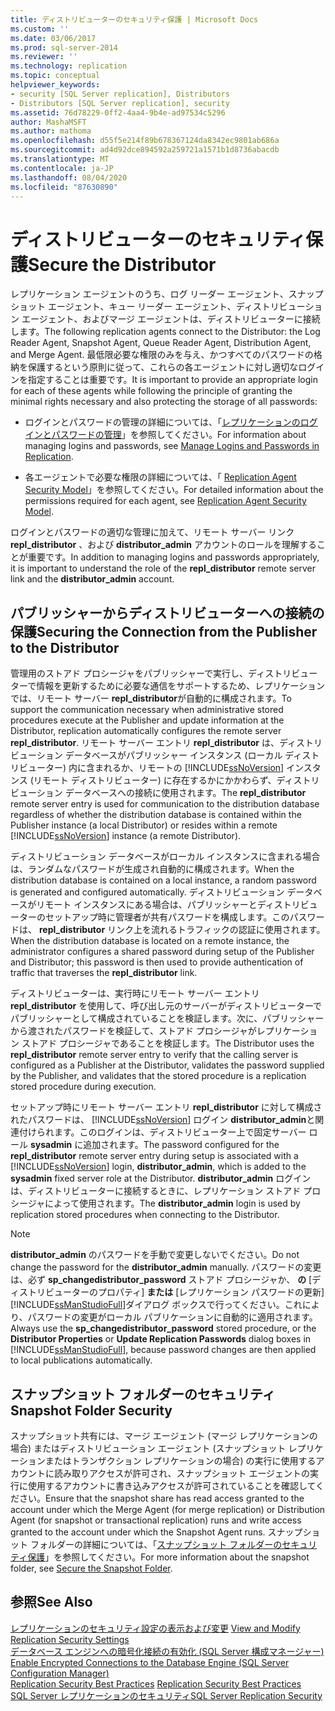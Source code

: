 ```yaml
---
title: ディストリビューターのセキュリティ保護 | Microsoft Docs
ms.custom: ''
ms.date: 03/06/2017
ms.prod: sql-server-2014
ms.reviewer: ''
ms.technology: replication
ms.topic: conceptual
helpviewer_keywords:
- security [SQL Server replication], Distributors
- Distributors [SQL Server replication], security
ms.assetid: 76d78229-0ff2-4aa4-9b4e-ad97534c5296
author: MashaMSFT
ms.author: mathoma
ms.openlocfilehash: d55f5e214f89b678367124da8342ec9801ab686a
ms.sourcegitcommit: ad4d92dce894592a259721a1571b1d8736abacdb
ms.translationtype: MT
ms.contentlocale: ja-JP
ms.lasthandoff: 08/04/2020
ms.locfileid: "87630890"
---
```

# <a name="secure-the-distributor"></a><span data-ttu-id="3acf8-102">ディストリビューターのセキュリティ保護</span><span class="sxs-lookup"><span data-stu-id="3acf8-102">Secure the Distributor</span></span>
  <span data-ttu-id="3acf8-103">レプリケーション エージェントのうち、ログ リーダー エージェント、スナップショット エージェント、キュー リーダー エージェント、ディストリビューション エージェント、およびマージ エージェントは、ディストリビューターに接続します。</span><span class="sxs-lookup"><span data-stu-id="3acf8-103">The following replication agents connect to the Distributor: the Log Reader Agent, Snapshot Agent, Queue Reader Agent, Distribution Agent, and Merge Agent.</span></span> <span data-ttu-id="3acf8-104">最低限必要な権限のみを与え、かつすべてのパスワードの格納を保護するという原則に従って、これらの各エージェントに対し適切なログインを指定することは重要です。</span><span class="sxs-lookup"><span data-stu-id="3acf8-104">It is important to provide an appropriate login for each of these agents while following the principle of granting the minimal rights necessary and also protecting the storage of all passwords:</span></span>  
  
-   <span data-ttu-id="3acf8-105">ログインとパスワードの管理の詳細については、「[レプリケーションのログインとパスワードの管理](identity-and-access-control-replication.md#manage-logins-and-passwords-in-replication)」を参照してください。</span><span class="sxs-lookup"><span data-stu-id="3acf8-105">For information about managing logins and passwords, see [Manage Logins and Passwords in Replication](identity-and-access-control-replication.md#manage-logins-and-passwords-in-replication).</span></span>  
  
-   <span data-ttu-id="3acf8-106">各エージェントで必要な権限の詳細については、「 [Replication Agent Security Model](replication-agent-security-model.md)」を参照してください。</span><span class="sxs-lookup"><span data-stu-id="3acf8-106">For detailed information about the permissions required for each agent, see [Replication Agent Security Model](replication-agent-security-model.md).</span></span>  
  
 <span data-ttu-id="3acf8-107">ログインとパスワードの適切な管理に加えて、リモート サーバー リンク **repl_distributor** 、および **distributor_admin** アカウントのロールを理解することが重要です。</span><span class="sxs-lookup"><span data-stu-id="3acf8-107">In addition to managing logins and passwords appropriately, it is important to understand the role of the **repl_distributor** remote server link and the **distributor_admin** account.</span></span>  
  
## <a name="securing-the-connection-from-the-publisher-to-the-distributor"></a><span data-ttu-id="3acf8-108">パブリッシャーからディストリビューターへの接続の保護</span><span class="sxs-lookup"><span data-stu-id="3acf8-108">Securing the Connection from the Publisher to the Distributor</span></span>  
 <span data-ttu-id="3acf8-109">管理用のストアド プロシージャをパブリッシャーで実行し、ディストリビューターで情報を更新するために必要な通信をサポートするため、レプリケーションでは、リモート サーバー **repl_distributor**が自動的に構成されます。</span><span class="sxs-lookup"><span data-stu-id="3acf8-109">To support the communication necessary when administrative stored procedures execute at the Publisher and update information at the Distributor, replication automatically configures the remote server **repl_distributor**.</span></span> <span data-ttu-id="3acf8-110">リモート サーバー エントリ **repl_distributor** は、ディストリビューション データベースがパブリッシャー インスタンス (ローカル ディストリビューター) 内に含まれるか、リモートの [!INCLUDE[ssNoVersion](../../../includes/ssnoversion-md.md)] インスタンス (リモート ディストリビューター) に存在するかにかかわらず、ディストリビューション データベースへの接続に使用されます。</span><span class="sxs-lookup"><span data-stu-id="3acf8-110">The **repl_distributor** remote server entry is used for communication to the distribution database regardless of whether the distribution database is contained within the Publisher instance (a local Distributor) or resides within a remote [!INCLUDE[ssNoVersion](../../../includes/ssnoversion-md.md)] instance (a remote Distributor).</span></span>  
  
 <span data-ttu-id="3acf8-111">ディストリビューション データベースがローカル インスタンスに含まれる場合は、ランダムなパスワードが生成され自動的に構成されます。</span><span class="sxs-lookup"><span data-stu-id="3acf8-111">When the distribution database is contained on a local instance, a random password is generated and configured automatically.</span></span> <span data-ttu-id="3acf8-112">ディストリビューション データベースがリモート インスタンスにある場合は、パブリッシャーとディストリビューターのセットアップ時に管理者が共有パスワードを構成します。このパスワードは、 **repl_distributor** リンク上を流れるトラフィックの認証に使用されます。</span><span class="sxs-lookup"><span data-stu-id="3acf8-112">When the distribution database is located on a remote instance, the administrator configures a shared password during setup of the Publisher and Distributor; this password is then used to provide authentication of traffic that traverses the **repl_distributor** link.</span></span>  
  
 <span data-ttu-id="3acf8-113">ディストリビューターは、実行時にリモート サーバー エントリ **repl_distributor** を使用して、呼び出し元のサーバーがディストリビューターでパブリッシャーとして構成されていることを検証します。次に、パブリッシャーから渡されたパスワードを検証して、ストアド プロシージャがレプリケーション ストアド プロシージャであることを検証します。</span><span class="sxs-lookup"><span data-stu-id="3acf8-113">The Distributor uses the **repl_distributor** remote server entry to verify that the calling server is configured as a Publisher at the Distributor, validates the password supplied by the Publisher, and validates that the stored procedure is a replication stored procedure during execution.</span></span>  
  
 <span data-ttu-id="3acf8-114">セットアップ時にリモート サーバー エントリ **repl_distributor** に対して構成されたパスワードは、 [!INCLUDE[ssNoVersion](../../../includes/ssnoversion-md.md)] ログイン **distributor_admin**と関連付けられます。このログインは、ディストリビューター上で固定サーバー ロール **sysadmin** に追加されます。</span><span class="sxs-lookup"><span data-stu-id="3acf8-114">The password configured for the **repl_distributor** remote server entry during setup is associated with a [!INCLUDE[ssNoVersion](../../../includes/ssnoversion-md.md)] login, **distributor_admin**, which is added to the **sysadmin** fixed server role at the Distributor.</span></span> <span data-ttu-id="3acf8-115">**distributor_admin** ログインは、ディストリビューターに接続するときに、レプリケーション ストアド プロシージャによって使用されます。</span><span class="sxs-lookup"><span data-stu-id="3acf8-115">The **distributor_admin** login is used by replication stored procedures when connecting to the Distributor.</span></span>  
  
> [!NOTE]  
>  <span data-ttu-id="3acf8-116">**distributor_admin** のパスワードを手動で変更しないでください。</span><span class="sxs-lookup"><span data-stu-id="3acf8-116">Do not change the password for the **distributor_admin** manually.</span></span> <span data-ttu-id="3acf8-117">パスワードの変更は、必ず **sp_changedistributor_password** ストアド プロシージャか、 **の** [ディストリビューターのプロパティ] **または** [レプリケーション パスワードの更新] [!INCLUDE[ssManStudioFull](../../../includes/ssmanstudiofull-md.md)]ダイアログ ボックスで行ってください。これにより、パスワードの変更がローカル パブリケーションに自動的に適用されます。</span><span class="sxs-lookup"><span data-stu-id="3acf8-117">Always use the **sp_changedistributor_password** stored procedure, or the **Distributor Properties** or **Update Replication Passwords** dialog boxes in [!INCLUDE[ssManStudioFull](../../../includes/ssmanstudiofull-md.md)], because password changes are then applied to local publications automatically.</span></span>  
  
## <a name="snapshot-folder-security"></a><span data-ttu-id="3acf8-118">スナップショット フォルダーのセキュリティ</span><span class="sxs-lookup"><span data-stu-id="3acf8-118">Snapshot Folder Security</span></span>  
 <span data-ttu-id="3acf8-119">スナップショット共有には、マージ エージェント (マージ レプリケーションの場合) またはディストリビューション エージェント (スナップショット レプリケーションまたはトランザクション レプリケーションの場合) の実行に使用するアカウントに読み取りアクセスが許可され、スナップショット エージェントの実行に使用するアカウントに書き込みアクセスが許可されていることを確認してください。</span><span class="sxs-lookup"><span data-stu-id="3acf8-119">Ensure that the snapshot share has read access granted to the account under which the Merge Agent (for merge replication) or Distribution Agent (for snapshot or transactional replication) runs and write access granted to the account under which the Snapshot Agent runs.</span></span> <span data-ttu-id="3acf8-120">スナップショット フォルダーの詳細については、「[スナップショット フォルダーのセキュリティ保護](secure-the-snapshot-folder.md)」を参照してください。</span><span class="sxs-lookup"><span data-stu-id="3acf8-120">For more information about the snapshot folder, see [Secure the Snapshot Folder](secure-the-snapshot-folder.md).</span></span>  
  
## <a name="see-also"></a><span data-ttu-id="3acf8-121">参照</span><span class="sxs-lookup"><span data-stu-id="3acf8-121">See Also</span></span>  
 <span data-ttu-id="3acf8-122">[レプリケーションのセキュリティ設定の表示および変更](view-and-modify-replication-security-settings.md) </span><span class="sxs-lookup"><span data-stu-id="3acf8-122">[View and Modify Replication Security Settings](view-and-modify-replication-security-settings.md) </span></span>  
 <span data-ttu-id="3acf8-123">[データベース エンジンへの暗号化接続の有効化 &#40;SQL Server 構成マネージャー&#41;](../../../database-engine/configure-windows/enable-encrypted-connections-to-the-database-engine.md) </span><span class="sxs-lookup"><span data-stu-id="3acf8-123">[Enable Encrypted Connections to the Database Engine &#40;SQL Server Configuration Manager&#41;](../../../database-engine/configure-windows/enable-encrypted-connections-to-the-database-engine.md) </span></span>  
 <span data-ttu-id="3acf8-124">[Replication Security Best Practices](replication-security-best-practices.md) </span><span class="sxs-lookup"><span data-stu-id="3acf8-124">[Replication Security Best Practices](replication-security-best-practices.md) </span></span>  
 [<span data-ttu-id="3acf8-125">SQL Server レプリケーションのセキュリティ</span><span class="sxs-lookup"><span data-stu-id="3acf8-125">SQL Server Replication Security</span></span>](view-and-modify-replication-security-settings.md)  
  
  
